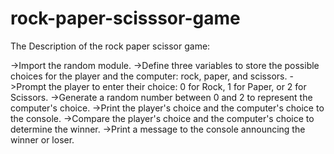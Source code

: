 # rock-paper-scisssor-game

The Description of the rock paper scissor game:

->Import the random module.
->Define three variables to store the possible choices for the player and the computer: rock, paper, and scissors.
->Prompt the player to enter their choice: 0 for Rock, 1 for Paper, or 2 for Scissors.
->Generate a random number between 0 and 2 to represent the computer's choice.
->Print the player's choice and the computer's choice to the console.
->Compare the player's choice and the computer's choice to determine the winner.
->Print a message to the console announcing the winner or loser.


